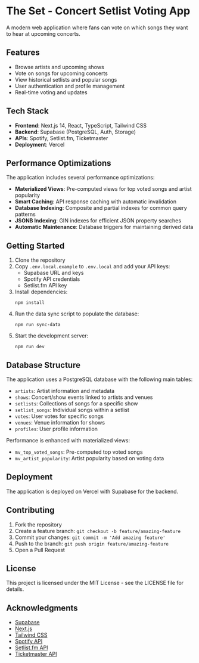# The Set - Concert Setlist Voting App

A modern web application where fans can vote on which songs they want to hear at upcoming concerts.

## Features

- Browse artists and upcoming shows
- Vote on songs for upcoming concerts
- View historical setlists and popular songs
- User authentication and profile management
- Real-time voting and updates

## Tech Stack

- **Frontend**: Next.js 14, React, TypeScript, Tailwind CSS
- **Backend**: Supabase (PostgreSQL, Auth, Storage)
- **APIs**: Spotify, Setlist.fm, Ticketmaster
- **Deployment**: Vercel

## Performance Optimizations

The application includes several performance optimizations:

- **Materialized Views**: Pre-computed views for top voted songs and artist popularity
- **Smart Caching**: API response caching with automatic invalidation
- **Database Indexing**: Composite and partial indexes for common query patterns
- **JSONB Indexing**: GIN indexes for efficient JSON property searches
- **Automatic Maintenance**: Database triggers for maintaining derived data

## Getting Started

1. Clone the repository
2. Copy `.env.local.example` to `.env.local` and add your API keys:
   - Supabase URL and keys
   - Spotify API credentials
   - Setlist.fm API key 
3. Install dependencies:
   ```
   npm install
   ```
4. Run the data sync script to populate the database:
   ```
   npm run sync-data
   ```
5. Start the development server:
   ```
   npm run dev
   ```

## Database Structure

The application uses a PostgreSQL database with the following main tables:

- `artists`: Artist information and metadata
- `shows`: Concert/show events linked to artists and venues
- `setlists`: Collections of songs for a specific show
- `setlist_songs`: Individual songs within a setlist
- `votes`: User votes for specific songs
- `venues`: Venue information for shows
- `profiles`: User profile information

Performance is enhanced with materialized views:
- `mv_top_voted_songs`: Pre-computed top voted songs
- `mv_artist_popularity`: Artist popularity based on voting data

## Deployment

The application is deployed on Vercel with Supabase for the backend.

## Contributing

1. Fork the repository
2. Create a feature branch: `git checkout -b feature/amazing-feature`
3. Commit your changes: `git commit -m 'Add amazing feature'`
4. Push to the branch: `git push origin feature/amazing-feature`
5. Open a Pull Request

## License

This project is licensed under the MIT License - see the LICENSE file for details.

## Acknowledgments

- [Supabase](https://supabase.io/)
- [Next.js](https://nextjs.org/)
- [Tailwind CSS](https://tailwindcss.com/)
- [Spotify API](https://developer.spotify.com/documentation/web-api/)
- [Setlist.fm API](https://api.setlist.fm/docs/1.0/index.html)
- [Ticketmaster API](https://developer.ticketmaster.com/products-and-docs/apis/discovery-api/v2/)
